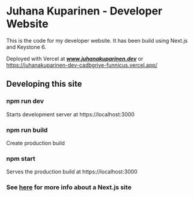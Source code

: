 # Juhana Kuparinen - Developer Website

This is the code for my developer website. It has been build using Next.js and Keystone 6.

Deployed with Vercel at ***www.juhanakuparinen.dev***
or
https://juhanakuparinen-dev-cadbgriye-funnicus.vercel.app/

## Developing this site

### npm run dev

Starts development server at https://localhost:3000

### npm run build

Create production build

### npm start

Serves the production build at https://localhost:3000

### See [here](./NEXT.md) for more info about a Next.js site
